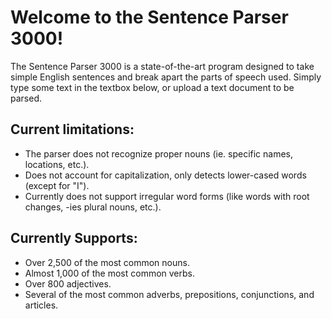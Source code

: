 # Welcome to the Sentence Parser 3000!

The Sentence Parser 3000 is a state-of-the-art program designed to take simple English sentences and break apart the parts of speech used. Simply type some text in the textbox below, or upload a text document to be parsed.

## Current limitations:

- The parser does not recognize proper nouns (ie. specific names, locations, etc.).
- Does not account for capitalization, only detects lower-cased words (except for "I").
- Currently does not support irregular word forms (like words with root changes, -ies plural nouns, etc.).

## Currently Supports:

- Over 2,500 of the most common nouns.
- Almost 1,000 of the most common verbs.
- Over 800 adjectives.
- Several of the most common adverbs, prepositions, conjunctions, and articles.